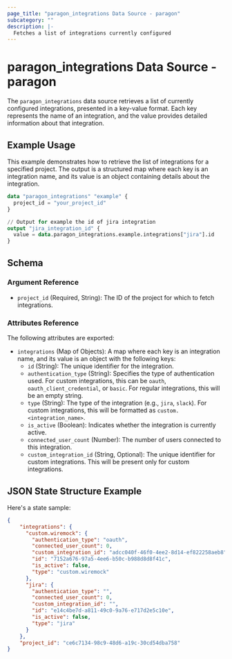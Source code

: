 ```yaml
---
page_title: "paragon_integrations Data Source - paragon"
subcategory: ""
description: |-
  Fetches a list of integrations currently configured
---
```



# paragon_integrations Data Source - paragon

The `paragon_integrations` data source retrieves a list of currently configured integrations, presented in a key-value format. Each key represents the name of an integration, and the value provides detailed information about that integration.

## Example Usage

This example demonstrates how to retrieve the list of integrations for a specified project. The output is a structured map where each key is an integration name, and its value is an object containing details about the integration.

```terraform
data "paragon_integrations" "example" {
  project_id = "your_project_id"
}

// Output for example the id of jira integration
output "jira_integration_id" {
  value = data.paragon_integrations.example.integrations["jira"].id
}
```

## Schema

### Argument Reference

- `project_id` (Required, String): The ID of the project for which to fetch integrations.

### Attributes Reference

The following attributes are exported:

- `integrations` (Map of Objects): A map where each key is an integration name, and its value is an object with the following keys:
  - `id` (String): The unique identifier for the integration.
  - `authentication_type` (String): Specifies the type of authentication used. For custom integrations, this can be `oauth`, `oauth_client_credential`, or `basic`. For regular integrations, this will be an empty string.
  - `type` (String): The type of the integration (e.g., `jira`, `slack`). For custom integrations, this will be formatted as `custom.<integration_name>`.
  - `is_active` (Boolean): Indicates whether the integration is currently active.
  - `connected_user_count` (Number): The number of users connected to this integration.
  - `custom_integration_id` (String, Optional): The unique identifier for custom integrations. This will be present only for custom integrations.

## JSON State Structure Example

Here's a state sample:

```json
{
    "integrations": {
      "custom.wiremock": {
        "authentication_type": "oauth",
        "connected_user_count": 0,
        "custom_integration_id": "adcc040f-46f0-4ee2-8d14-ef822258aeb8",
        "id": "7152a676-97a5-4ee6-b50c-b988d8d8f41c",
        "is_active": false,
        "type": "custom.wiremock"
      },
      "jira": {
        "authentication_type": "",
        "connected_user_count": 0,
        "custom_integration_id": "",
        "id": "e14c4be7d-a811-49c0-9a76-e717d2e5c10e",
        "is_active": false,
        "type": "jira"
      }
    },
    "project_id": "ce6c7134-98c9-48d6-a19c-30cd54dba758"
}
```
